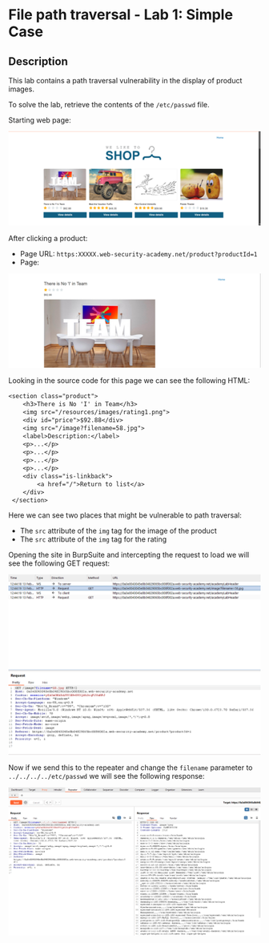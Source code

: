 # File path traversal - Lab 1: Simple Case

## Description
This lab contains a path traversal vulnerability in the display of product images.

To solve the lab, retrieve the contents of the `/etc/passwd` file.

Starting web page:

![](home_page.png)

After clicking a product:
- Page URL: `https:XXXXX.web-security-academy.net/product?productId=1`
- Page:

![](product_page.png)

Looking in the source code for this page we can see the following HTML:
```
<section class="product">
    <h3>There is No 'I' in Team</h3>
    <img src="/resources/images/rating1.png">
    <div id="price">$92.88</div>
    <img src="/image?filename=58.jpg">
    <label>Description:</label>
    <p>...</p>
    <p>...</p>
    <p>...</p>
    <p>...</p>
    <div class="is-linkback">
        <a href="/">Return to list</a>
    </div>
 </section>
```

Here we can see two places that might be vulnerable to path traversal:
- The `src` attribute of the `img` tag for the image of the product
- The `src` attribute of the `img` tag for the rating

Opening the site in BurpSuite and intercepting the request to load we will see the following GET request:

![](GET_unedited.png)

Now if we send this to the repeater and change the `filename` parameter to `../../../../etc/passwd` we will see the following response:

![](passwd_contents.png)
